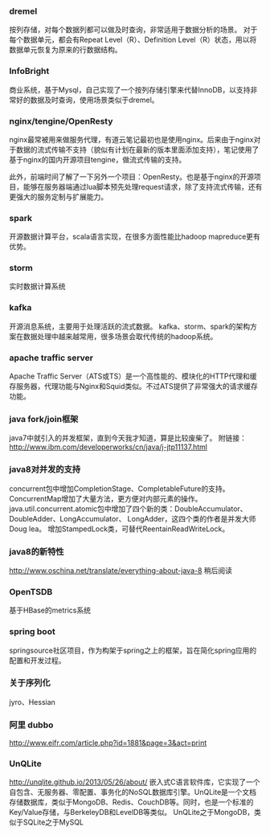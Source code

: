 ### dremel 
按列存储，对每个数据列都可以做及时查询，非常适用于数据分析的场景。
对于每个数据单元，都会有Repeat Level（R）、Definition Level（R）状态，用以将数据单元恢复为原来的行数据结构。

### InfoBright
商业系统，基于Mysql，自己实现了一个按列存储引擎来代替InnoDB，以支持非常好的数据及时查询，使用场景类似于dremel。

### nginx/tengine/OpenResty
nginx最常被用来做服务代理，有道云笔记最初也是使用nginx。后来由于nginx对于数据的流式传输不支持（貌似有计划在最新的版本里面添加支持），笔记使用了基于nginx的国内开源项目tengine，做流式传输的支持。

此外，前端时间了解了一下另外一个项目：OpenResty。也是基于nginx的开源项目，能够在服务器端通过lua脚本预先处理request请求，除了支持流式传输，还有更强大的服务定制与扩展能力。

### spark
开源数据计算平台，scala语言实现，在很多方面性能比hadoop mapreduce更有优势。

### storm
实时数据计算系统

### kafka
开源消息系统，主要用于处理活跃的流式数据。 kafka、storm、spark的架构方案在数据处理中越来越常用，很多场景会取代传统的hadoop系统。

### apache traffic server
Apache Traffic Server（ATS或TS）是一个高性能的、模块化的HTTP代理和缓存服务器，代理功能与Nginx和Squid类似。不过ATS提供了非常强大的请求缓存功能。

### java fork/join框架
java7中就引入的并发框架，直到今天我才知道，算是比较废柴了。 附链接：http://www.ibm.com/developerworks/cn/java/j-jtp11137.html

### java8对并发的支持
concurrent包中增加CompletionStage、CompletableFuture的支持。
ConcurrentMap增加了大量方法，更方便对内部元素的操作。
java.util.concurrent.atomic包中增加了四个新的类：DoubleAccumulator、DoubleAdder、LongAccumulator、 LongAdder，这四个类的作者是并发大师Doug lea。
增加StampedLock类，可替代ReentainReadWriteLock。

### java8的新特性
http://www.oschina.net/translate/everything-about-java-8  稍后阅读

### OpenTSDB
基于HBase的metrics系统

### spring boot
springsource社区项目，作为构架于spring之上的框架，旨在简化spring应用的配置和开发过程。


### 关于序列化
jyro、Hessian

### 阿里 dubbo
http://www.eifr.com/article.php?id=1881&page=3&act=print

### UnQLite
http://unqlite.github.io/2013/05/26/about/
嵌入式C语言软件库，它实现了一个自包含、无服务器、零配置、事务化的NoSQL数据库引擎。UnQLite是一个文档存储数据库，类似于MongoDB、Redis、CouchDB等。同时，也是一个标准的Key/Value存储，与BerkeleyDB和LevelDB等类似。
UnQLite之于MongoDB，类似于SQLite之于MySQL
